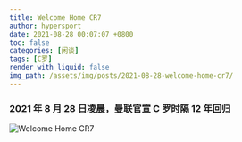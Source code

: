 ```yaml
---
title: Welcome Home CR7
author: hypersport
date: 2021-08-28 00:07:07 +0800
toc: false
categories: [闲谈]
tags: [C罗]
render_with_liquid: false
img_path: /assets/img/posts/2021-08-28-welcome-home-cr7/
---
```


### 2021 年 8 月 28 日凌晨，曼联官宣 C 罗时隔 12 年回归

![Welcome Home CR7](welcome-home-cr7-01.JPG "Welcome Home CR7")
